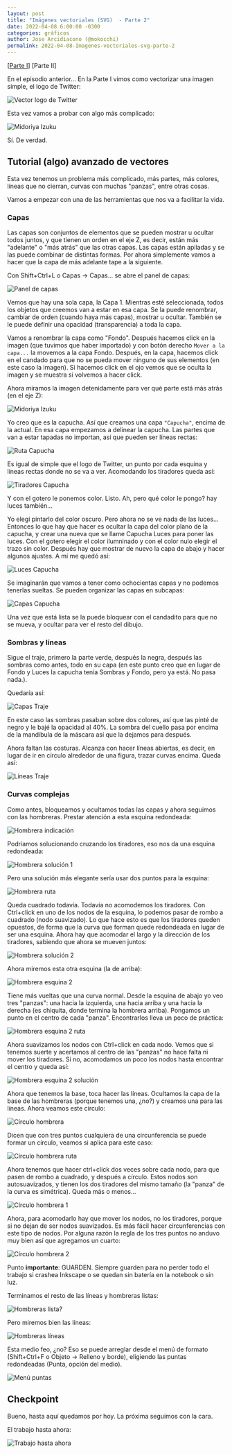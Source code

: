 ```yaml
---
layout: post
title: "Imágenes vectoriales (SVG)  - Parte 2"
date: 2022-04-08 6:00:00 -0300
categories: gráficos
author: Jose Arcidiacono (@mokocchi)
permalink: 2022-04-08-Imagenes-vectoriales-svg-parte-2
---
```


[[Parte I](2022-04-08-Imagenes-vectoriales-svg)] [Parte II]

En el episodio anterior...
En la Parte I vimos como vectorizar una imagen simple, el logo de Twitter:

![Vector logo de Twitter](https://mokocchi.github.io/assets/images/2022-04-07-SVG/twitter-logo.svg)

Esta vez vamos a probar con algo más complicado:

![Midoriya Izuku](https://mokocchi.github.io/assets/images/2022-04-08-SVG-2/IzukuMidoriya.jpg)


Sí. De verdad.

## Tutorial (algo) avanzado de vectores

Esta vez tenemos un problema más complicado, más partes, más colores, líneas que no cierran, curvas con muchas "panzas", entre otras cosas.

Vamos a empezar con una de las herramientas que nos va a facilitar la vida.

### Capas
Las capas son conjuntos de elementos que se pueden mostrar u ocultar todos juntos, y que tienen un orden en el eje Z, es decir, están más "adelante" o "más atrás" que las otras capas. Las capas están apiladas y se las puede combinar de distintas formas. Por ahora simplemente vamos a hacer que la capa de más adelante tape a la siguiente.

Con Shift+Ctrl+L o Capas -> Capas... se abre el panel de capas:

![Panel de capas](https://mokocchi.github.io/assets/images/2022-04-08-SVG-2/panel-capas.png)

Vemos que hay una sola capa, la Capa 1. Mientras esté seleccionada, todos los objetos que creemos van a estar en esa capa. Se la puede renombrar, cambiar de orden (cuando haya más capas), mostrar u ocultar. También se le puede definir una opacidad (transparencia) a toda la capa.

Vamos a renombrar la capa como "Fondo". Después hacemos click en la imagen (que tuvimos que haber importado) y con botón derecho `Mover a la capa...` la movemos a la capa Fondo. Después, en la capa, hacemos click en el candado para que no se pueda mover ninguno de sus elementos (en este caso la imagen). Si hacemos click en el ojo vemos que se oculta la imagen y se muestra si volvemos a hacer click.

Ahora miramos la imagen detenidamente para ver qué parte está más atrás (en el eje Z):

![Midoriya Izuku](https://mokocchi.github.io/assets/images/2022-04-08-SVG-2/IzukuMidoriya.jpg)

Yo creo que es la capucha. Así que creamos una capa `"Capucha"`, encima de la actual. En esa capa empezamos a delinear la capucha. Las partes que van a estar tapadas no importan, así que pueden ser líneas rectas:

![Ruta Capucha](https://mokocchi.github.io/assets/images/2022-04-08-SVG-2/capucha-path.png)

Es igual de simple que el logo de Twitter, un punto por cada esquina y líneas rectas donde no se va a ver. Acomodando los tiradores queda así:

![Tiradores Capucha](https://mokocchi.github.io/assets/images/2022-04-08-SVG-2/capucha-tiradores.png)

Y con el gotero le ponemos color. Listo. Ah, pero qué color le pongo? hay luces también...

Yo elegí pintarlo del color oscuro. Pero ahora no se ve nada de las luces... Entonces lo que hay que hacer es ocultar la capa del color plano de la capucha, y crear una nueva que se llame Capucha Luces para poner las luces. Con el gotero elegir el color ilumninado y con el color nulo elegir el trazo sin color. Después hay que mostrar de nuevo la capa de abajo y hacer algunos ajustes. A mí me quedó así:

![Luces Capucha](https://mokocchi.github.io/assets/images/2022-04-08-SVG-2/capucha-luces.png)

Se imaginarán que vamos a tener como ochocientas capas y no podemos tenerlas sueltas. Se pueden organizar las capas en subcapas:

![Capas Capucha](https://mokocchi.github.io/assets/images/2022-04-08-SVG-2/capucha-capas.png)


Una vez que está lista se la puede bloquear con el candadito para que no se mueva, y ocultar para ver el resto del dibujo.

### Sombras y líneas

Sigue el traje, primero la parte verde, después la negra, después las sombras como antes, todo en su capa (en este punto creo que en lugar de Fondo y Luces la capucha tenía Sombras y Fondo, pero ya está. No pasa nada.).

Quedaría así:

![Capas Traje](https://mokocchi.github.io/assets/images/2022-04-08-SVG-2/traje-color.png)

En este caso las sombras pasaban sobre dos colores, así que las pinté de negro y le bajé la opacidad al 40%. La sombra del cuello pasa por encima de la mandíbula de la máscara así que la dejamos para después.

Ahora faltan las costuras. Alcanza con hacer líneas abiertas, es decir, en lugar de ir en círculo alrededor de una figura, trazar curvas encima. Queda así:

![Líneas Traje](https://mokocchi.github.io/assets/images/2022-04-08-SVG-2/traje-lineas.png)

### Curvas complejas

Como antes, bloqueamos y ocultamos todas las capas y ahora seguimos con las hombreras. Prestar atención a esta esquina redondeada:

![Hombrera indicación](https://mokocchi.github.io/assets/images/2022-04-08-SVG-2/hombrera-indicacion.png)

Podríamos solucionando cruzando los tiradores, eso nos da una esquina redondeada:

![Hombrera solución 1](https://mokocchi.github.io/assets/images/2022-04-08-SVG-2/hombrera-sol-1.png)

Pero una solución más elegante sería usar dos puntos para la esquina:

![Hombrera ruta](https://mokocchi.github.io/assets/images/2022-04-08-SVG-2/hombrera-path.png)

Queda cuadrado todavía. Todavía no acomodemos los tiradores. Con Ctrl+click en uno de los nodos de la esquina, lo podemos pasar de rombo a cuadrado (nodo suavizado). Lo que hace esto es que los tiradores queden opuestos, de forma que la curva que forman quede redondeada en lugar de ser una esquina. Ahora hay que acomodar el largo y la dirección de los tiradores, sabiendo que ahora se mueven juntos:

![Hombrera solución 2](https://mokocchi.github.io/assets/images/2022-04-08-SVG-2/hombrera-sol-2.png)

Ahora miremos esta otra esquina (la de arriba):

![Hombrera esquina 2](https://mokocchi.github.io/assets/images/2022-04-08-SVG-2/curva.png)

Tiene más vueltas que una curva normal. Desde la esquina de abajo yo veo tres "panzas": una hacia la izquierda, una hacia arriba y una hacia la derecha (es chiquita, donde termina la hombrera arriba). Pongamos un punto en el centro de cada "panza". Encontrarlos lleva un poco de práctica:

![Hombrera esquina 2 ruta](https://mokocchi.github.io/assets/images/2022-04-08-SVG-2/hombrera-path.png)

Ahora suavizamos los nodos con Ctrl+click en cada nodo. Vemos que si tenemos suerte y acertamos al centro de las "panzas" no hace falta ni mover los tiradores. Si no, acomodamos un poco los nodos hasta encontrar el centro y queda así:

![Hombrera esquina 2 solución](https://mokocchi.github.io/assets/images/2022-04-08-SVG-2/hombrera-sol-2.png)

Ahora que tenemos la base, toca hacer las líneas. Ocultamos la capa de la base de las hombreras (porque tenemos una, ¿no?) y creamos una para las líneas. Ahora veamos este círculo:

![Círculo hombrera](https://mokocchi.github.io/assets/images/2022-04-08-SVG-2/circulo.png)

Dicen que con tres puntos cualquiera de una circunferencia se puede formar un círculo, veamos si aplica para este caso:

![Círculo hombrera ruta](https://mokocchi.github.io/assets/images/2022-04-08-SVG-2/circulo-path.png)

Ahora tenemos que hacer ctrl+click dos veces sobre cada nodo, para que pasen de rombo a cuadrado, y después a círculo. Estos nodos son autosuavizados, y tienen los dos tiradores del mismo tamaño (la "panza" de la curva es simétrica). Queda más o menos...

![Círculo hombrera 1](https://mokocchi.github.io/assets/images/2022-04-08-SVG-2/circulo-mocho.png)

Ahora, para acomodarlo hay que mover los nodos, no los tiradores, porque si no dejan de ser nodos suavizados. Es más fácil hacer circunferencias con este tipo de nodos. Por alguna razón la regla de los tres puntos no anduvo muy bien así que agregamos un cuarto:

![Círculo hombrera 2](https://mokocchi.github.io/assets/images/2022-04-08-SVG-2/circulo-sol.png)

Punto **importante**: GUARDEN. Siempre guarden para no perder todo el trabajo si crashea Inkscape o se quedan sin batería en la notebook o sin luz.

Terminamos el resto de las líneas y hombreras listas:

![Hombreras lista?](https://mokocchi.github.io/assets/images/2022-04-08-SVG-2/hombreras.png)

Pero miremos bien las líneas:

![Hombreras líneas](https://mokocchi.github.io/assets/images/2022-04-08-SVG-2/puntas.png)

Esta medio feo, ¿no? Eso se puede arreglar desde el menú de formato (Shift+Ctrl+F o Objeto -> Relleno y borde), eligiendo las puntas redondeadas (Punta, opción del medio).

![Menú puntas](https://mokocchi.github.io/assets/images/2022-04-08-SVG-2/puntas-menu.png)

## Checkpoint

Bueno, hasta aquí quedamos por hoy. La próxima seguimos con la cara.

El trabajo hasta ahora: 

![Trabajo hasta ahora](https://mokocchi.github.io/assets/images/2022-04-08-SVG-2/midoriya.svg)